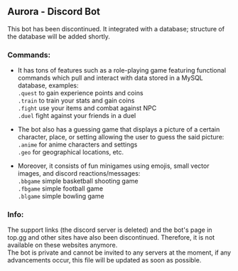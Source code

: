 ## Aurora - Discord Bot

This bot has been discontinued. It integrated with a database; structure of the database will be added shortly.

### Commands:

- It has tons of features such as a role-playing game featuring functional commands which pull and interact with data stored in a MySQL database, examples:  
  ```.quest``` to gain experience points and coins  
  ```.train``` to train your stats and gain coins  
  ```.fight``` use your items and combat against NPC  
  ```.duel``` fight against your friends in a duel  
  
- The bot also has a guessing game that displays a picture of a certain character, place, or setting allowing the user to guess the said picture:  
  ```.anime``` for anime characters and settings  
  ```.geo``` for geographical locations, etc.  
  
- Moreover, it consists of fun minigames using emojis, small vector images, and discord reactions/messages:  
  ```.bbgame``` simple basketball shooting game  
  ```.fbgame``` simple football game  
  ```.blgame``` simple bowling game

### Info:
The support links (the discord server is deleted) and the bot's page in top.gg and other sites have also been discontinued. Therefore, it is not available on these websites anymore.  
The bot is private and cannot be invited to any servers at the moment, if any advancements occur, this file will be updated as soon as possible.
